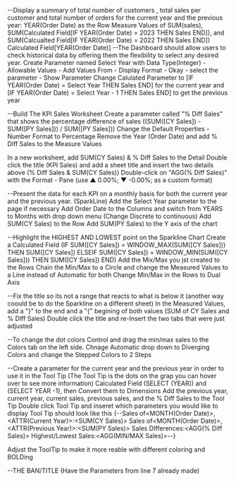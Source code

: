 --Display a summary of total number of customers , total sales per customer and total number of orders for the current year and the previous year:
YEAR(Order Date) as the Row
Measure Values of SUM(sales), SUM(Calculated Field[IF YEAR(Order Date) = 2023 THEN Sales END]), and SUM(Calcualted Field[IF YEAR(Order Date) = 2022 THEN Sales END])
Calculated Field[YEAR(Order Date)]
--The Dashboard should allow users to check historical data by offering them the flexibility to select any desired year.
Create Parameter named Select Year with Data Type(Integer) - Allowable Values - Add Values From - Display Format - Okay - select the parameter - Show Parameter
Change Calulated Parameter to [IF YEAR(Order Date) = Select Year THEN Sales END] for the current year and [IF YEAR(Order Date) = Select Year - 1 THEN Sales END] to get the previous year

--Build The KPI Sales Worksheet
Create a parameter called "% Diff Sales" that shows the percentage difference of sales ((SUM([CY Sales]) - SUM([PY Sales])) / SUM([PY Sales]))
Change the Default Properties - Number Format to Percentage
Remove the Year (Order Date) and add % Diff Sales to the Measure Values

In a new worksheet, add SUM(CY Sales) & % Diff Sales to the Detail
Double click the title (KPI Sales) and add a sheet title and insert the two details above (% Diff Sales & SUM(CY Sales))
Double-click on "AGG(% Diff Sales)" with the Format - Pane (use ▲ 0.00%; ▼ -0.00%; as a custom format)

--Present the data for each KPI on a monthly basis for both the current year and the previous year. (SparkLine)
Add the Select Year parameter to the page if necessary
Add Order Date to the Columns and switch from YEARS to Months with drop down menu (Change Discrete to continuous)
Add SUM(CY Sales) to the Row
Add SUM(PY Sales) to the Y axis of the chart

--Highlight the HIGHEST AND LOWEST point on the Sparkline Chart
Create a Calculated Field (IF SUM([CY Sales]) = WINDOW_MAX(SUM([CY Sales])) THEN SUM([CY Sales]) ELSEIF SUM([CY Sales]) = WINDOW_MIN(SUM([CY Sales])) THEN SUM([CY Sales]) END)
Add the Mix/Max you jst created to the Rows
Chain the Min/Max to a Circle and change the Measured Values to a Line instead of Automatic for both
Change Min/Max in the Rows to Dual Axis

--Fix the title so its not a range that reacts to what is below it (another way coould be to do the Sparkline on a different sheet)
In the Measured Values, add a "}" to the end and a "{" begining of both values (SUM of CY Sales and % DIff Sales)
Double click the title and re-Insert the two tabs that were just adjusted

--To change the dot colors
Control and drag the min/max sales to the Colors tab on the left side. Chnage Automatic drop down to Diverging Colors and change the Stepped Colors to 2 Steps

--Create a parameter for the current year and the previous year in order to use it in the Tool Tip (The Tool Tip is the dots on the grap you can hover over to see more information)
Calculated Field (SELECT (YEAR)) and (SELECT YEAR -1), then Convert them to Dimensions
Add the previous year, current year, current sales, previous sales, and the % Diff Sales to the Tool Tip
Double click Tool Tip and inseret which parameters you would like to display
Tool Tip should look like this {--Sales of<MONTH(Order Date)>, <ATTR(Current Year)>:<SUM(CY Sales)>
                                  Sales of<MONTH(Order Date)>,<ATTR(Previous Year)>:<SUM(PY Sales)>
                                  Sales DIfferences:<AGG(% Diff Sales)>
                                  Highest/Lowest Sales:<AGG(MIN/MAX Sales)>--}

Adjust the ToolTip to make it more reable with different coloring and BOLDing

--THE BAN/TITLE (Have the Parameters from line 7 already made)


